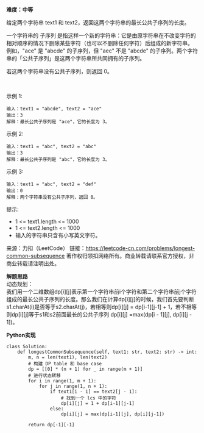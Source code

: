 **难度：中等**  

给定两个字符串 text1 和 text2，返回这两个字符串的最长公共子序列的长度。

一个字符串的 子序列 是指这样一个新的字符串：它是由原字符串在不改变字符的相对顺序的情况下删除某些字符（也可以不删除任何字符）后组成的新字符串。
例如，"ace" 是 "abcde" 的子序列，但 "aec" 不是 "abcde" 的子序列。两个字符串的「公共子序列」是这两个字符串所共同拥有的子序列。

若这两个字符串没有公共子序列，则返回 0。

 

示例 1:
```
输入：text1 = "abcde", text2 = "ace" 
输出：3  
解释：最长公共子序列是 "ace"，它的长度为 3。
```
示例 2:
```
输入：text1 = "abc", text2 = "abc"
输出：3
解释：最长公共子序列是 "abc"，它的长度为 3。
```
示例 3:
```
输入：text1 = "abc", text2 = "def"
输出：0
解释：两个字符串没有公共子序列，返回 0。
```

提示:

- 1 <= text1.length <= 1000
- 1 <= text2.length <= 1000
- 输入的字符串只含有小写英文字符。

来源：力扣（LeetCode）
链接：https://leetcode-cn.com/problems/longest-common-subsequence
著作权归领扣网络所有。商业转载请联系官方授权，非商业转载请注明出处。   

**解题思路**   
动态规划：   
我们用一个二维数组dp[i][j]表示第一个字符串前i个字符和第二个字符串前j个字符组成的最长公共子序列的长度。那么我们在计算dp[i][j]的时候，我们首先要判断s1.charAt(i)是否等于s2.charAt(j)，若相等则dp[i][j] = dp[i-1][j-1] + 1，若不相等则dp[i][j]等于s1和s2前面最长的公共子序列 dp[i][j] =max(dp[i - 1][j], dp[i][j - 1])。    

**Python实现**   
```
class Solution:
    def longestCommonSubsequence(self, text1: str, text2: str) -> int:
        m, n = len(text1), len(text2)
        # 构建 DP table 和 base case
        dp = [[0] * (n + 1) for _ in range(m + 1)]
        # 进行状态转移
        for i in range(1, m + 1):
            for j in range(1, n + 1):
                if text1[i - 1] == text2[j - 1]:
                    # 找到一个 lcs 中的字符
                    dp[i][j] = 1 + dp[i-1][j-1]
                else:
                    dp[i][j] = max(dp[i-1][j], dp[i][j-1])
            
        return dp[-1][-1]
```